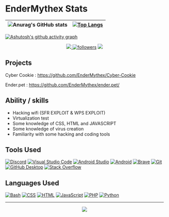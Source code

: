 <h1>EnderMythex Stats</h1>

| ![Anurag's GitHub stats](https://github-readme-stats.vercel.app/api?username=EnderMythex&show_icons=true&theme=transparent) | [![Top Langs](https://github-readme-stats.vercel.app/api/top-langs/?username=EnderMythex&layout=donut&theme=transparent)](https://github.com/anuraghazra/github-readme-stats) |
| ------------- | ------------- |

[![Ashutosh's github activity graph](https://github-readme-activity-graph.vercel.app/graph?username=EnderMythex&theme=react-dark)](https://github.com/ashutosh00710/github-readme-activity-graph)

<div align="center">
<a href="https://github.com/antonkomarev/github-profile-views-counter">
    <img src="https://komarev.com/ghpvc/?username=EnderMythex&style=for-the-badge"> <a href="https://github.com/EnderMythex?tab=followers">
    <img alt="followers" title="Follow me on Github" src="https://custom-icon-badges.demolab.com/github/followers/EnderMythex?color=236ad3&labelColor=White&style=for-the-badge&logo=person-add&label=Follow&logoColor=white"/></a>
    <a href="https://twitter.com/Endermythex7"><img src="https://img.shields.io/twitter/follow/Endermythex7?color=236ad3&label=%40EnderMythex7&logo=twitter&logoColor=White&style=for-the-badge"></a>
</a>
</div>

<h2>Projects</h2>

Cyber Cookie : https://github.com/EnderMythex/Cyber-Cookie </p>

Ender.pet : https://github.com/EnderMythex/ender.pet/

<h2>Ability / skills</h2>

- Hacking wifi (SFR EXPLOIT & WPS EXPLOIT)
- Virtualization test
- Some knowledge of CSS, HTML and JAVASCRIPT
- Some knowledge of virus creation
- Familiarity with some hacking and coding tools

<h2>Tools Used</h2>

<a href="#"><img alt="Discord" src="https://img.shields.io/badge/-Discord-5865F2.svg?logo=discord&logoColor=white"></a> 
<a href="#"><img alt="Visual Studio Code" src="https://img.shields.io/badge/Visual%20Studio%20Code-0078d7.svg?logo=visual-studio-code&logoColor=white"></a> 
<a href="#"><img alt="Android Studio" src="https://img.shields.io/badge/Android%20Studio-008678.svg?logo=android-studio&logoColor=white"></a> 
<a href="#"><img alt="Android" src="https://img.shields.io/badge/Android-3DDC84?logo=android&logoColor=white"></a> 
<a href="#"><img alt="Brave" src="https://img.shields.io/badge/-Brave-FB542B?logo=brave&logoColor=white"></a> 
<a href="#"><img alt="Git" src="https://img.shields.io/badge/Git-F05033.svg?logo=git&logoColor=white"></a> 
<a href="#"><img alt="GitHub Desktop" src="https://img.shields.io/badge/GitHub%20Desktop-8034A9.svg?logo=github&logoColor=white"></a> 
<a href="#"><img alt="Stack Overflow" src="https://img.shields.io/badge/-Stack%20Overflow-FE7A16?logo=stack-overflow&logoColor=white"></a>

<h2>Languages Used</h2>

<a href="https://github.com/search?q=user%3ADenverCoder1+language%3Abash"><img alt="Bash" src="https://img.shields.io/badge/Bash-121011.svg?logo=gnu-bash&logoColor=white"></a> <a href="https://github.com/search?q=user%3ADenverCoder1+language%3Acss"><img alt="CSS" src="https://img.shields.io/badge/CSS-1572B6.svg?logo=css3&logoColor=white"></a> <a href="https://github.com/search?q=user%3ADenverCoder1+language%3Ahtml"><img alt="HTML" src="https://img.shields.io/badge/HTML-E34F26.svg?logo=html5&logoColor=white"></a> <a href="https://github.com/search?q=user%3ADenverCoder1+language%3Ajavascript"><img alt="JavaScript" src="https://img.shields.io/badge/JavaScript-F7DF1E.svg?logo=javascript&logoColor=black"></a> <a href="https://github.com/search?q=user%3ADenverCoder1+language%3Aphp"><img alt="PHP" src="https://img.shields.io/badge/PHP-777BB4.svg?logo=php&logoColor=white"></a> <a href="https://github.com/search?q=user%3ADenverCoder1+language%3Apython"><img alt="Python" src="https://img.shields.io/badge/Python-14354C.svg?logo=python&logoColor=white"></a> 

<hr>

<p align="center">
  <img src="https://1.bp.blogspot.com/-lKJKpqe85y4/XVVYr9-WHRI/AAAAAAAAB9M/-h245-Fg-nYbZqvO0RV0tlfhxQ8sqvEawCLcBGAs/s1600/Sampler.gif">
</p>
